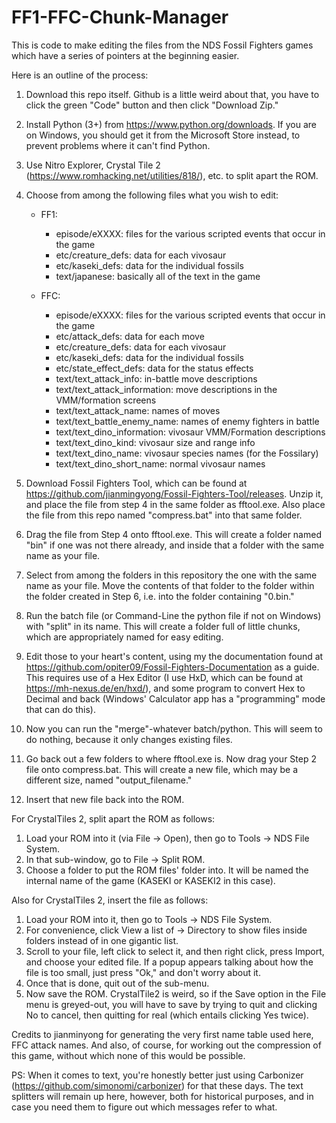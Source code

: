 # FF1-FFC-Chunk-Manager
This is code to make editing the files from the NDS Fossil Fighters games which have a series of pointers at the beginning easier.

Here is an outline of the process:

1. Download this repo itself. Github is a little weird about that, you have to click the green "Code" button and then click "Download Zip."

2. Install Python (3+) from https://www.python.org/downloads. If you are on Windows, you should get it from the Microsoft Store instead, to prevent problems where it can't find Python.

3. Use Nitro Explorer, Crystal Tile 2 (https://www.romhacking.net/utilities/818/), etc. to split apart the ROM.

4. Choose from among the following files what you wish to edit:
	- FF1:
		- episode/eXXXX: files for the various scripted events that occur in the game
		- etc/creature_defs: data for each vivosaur
		- etc/kaseki_defs: data for the individual fossils
		- text/japanese: basically all of the text in the game
		
	- FFC:
		- episode/eXXXX: files for the various scripted events that occur in the game
		- etc/attack_defs: data for each move
		- etc/creature_defs: data for each vivosaur
		- etc/kaseki_defs: data for the individual fossils
		- etc/state_effect_defs: data for the status effects
		- text/text_attack_info: in-battle move descriptions
		- text/text_attack_information: move descriptions in the VMM/formation screens
		- text/text_attack_name: names of moves
		- text/text_battle_enemy_name: names of enemy fighters in battle
		- text/text_dino_information: vivosaur VMM/Formation descriptions
		- text/text_dino_kind: vivosaur size and range info
		- text/text_dino_name: vivosaur species names (for the Fossilary)
		- text/text_dino_short_name: normal vivosaur names

5. Download Fossil Fighters Tool, which can be found at https://github.com/jianmingyong/Fossil-Fighters-Tool/releases. Unzip it, and place the file from step 4 in the same folder
as fftool.exe. Also place the file from this repo named "compress.bat" into that same folder.

6. Drag the file from Step 4 onto fftool.exe. This will create a folder named "bin" if one was not there already, and inside that a folder with the same name as your file.

7. Select from among the folders in this repository the one with the same name as your file. Move the contents of that folder to the folder within the folder created in Step 6, i.e.
into the folder containing "0.bin."

8. Run the batch file (or Command-Line the python file if not on Windows) with "split" in its name. This will create a folder full of little chunks, which are
appropriately named for easy editing.

9. Edit those to your heart's content, using my the documentation found at https://github.com/opiter09/Fossil-Fighters-Documentation as a guide. This requires use of a Hex
Editor (I use HxD, which can be found at https://mh-nexus.de/en/hxd/), and some program to convert Hex to Decimal and back (Windows' Calculator app has a "programming" mode
that can do this).

10. Now you can run the "merge"-whatever batch/python. This will seem to do nothing, because it only changes existing files.

11. Go back out a few folders to where fftool.exe is. Now drag your Step 2 file onto compress.bat. This will create a new file, which may be a different size, named "output_filename."

12. Insert that new file back into the ROM.

For CrystalTiles 2, split apart the ROM as follows:
1. Load your ROM into it (via File -> Open), then go to Tools -> NDS File System.
2. In that sub-window, go to File -> Split ROM.
3. Choose a folder to put the ROM files' folder into. It will be named the internal name of the game (KASEKI or KASEKI2 in this case).

Also for CrystalTiles 2, insert the file as follows:
1. Load your ROM into it, then go to Tools -> NDS File System.
2. For convenience, click View a list of -> Directory to show files inside folders instead of in one gigantic list.
3. Scroll to your file, left click to select it, and then right click, press Import, and choose your edited file. If a popup appears talking
about how the file is too small, just press "Ok," and don't worry about it.
4. Once that is done, quit out of the sub-menu.
5. Now save the ROM. CrystalTile2 is weird, so if the Save option in the File menu is greyed-out, you will have to save by trying to quit
and clicking No to cancel, then quitting for real (which entails clicking Yes twice).

Credits to jianminyong for generating the very first name table used here, FFC attack names. And also, of course, for working out the compression of this
game, without which none of this would be possible.

PS: When it comes to text, you're honestly better just using Carbonizer (https://github.com/simonomi/carbonizer) for that these days. The text splitters will remain up here,
however, both for historical purposes, and in case you need them to figure out which messages refer to what.
